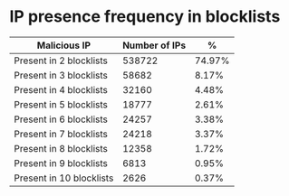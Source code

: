 # IP presence frequency in blocklists
| Malicious IP | Number of IPs | % |
|----|----|----|
| Present in 2 blocklists | 538722 | 74.97% |
| Present in 3 blocklists | 58682 | 8.17% |
| Present in 4 blocklists | 32160 | 4.48% |
| Present in 5 blocklists | 18777 | 2.61% |
| Present in 6 blocklists | 24257 | 3.38% |
| Present in 7 blocklists | 24218 | 3.37% |
| Present in 8 blocklists | 12358 | 1.72% |
| Present in 9 blocklists | 6813 | 0.95% |
| Present in 10 blocklists | 2626 | 0.37% |
